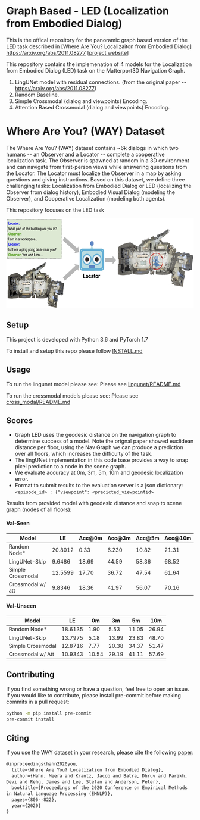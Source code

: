 # Graph Based - LED (Localization from Embodied Dialog)

This is the offical repository for the panoramic graph based version of the LED task described in [Where Are You? Localizaiton from Embodied Dialog]
https://arxiv.org/abs/2011.08277
[[project website](https://meerahahn.github.io/way)]

This repository contains the implemenation of 4 models for the Localization from Embodied Dialog (LED) task on the Matterport3D Navigation Graph. 
1. LingUNet model with residual connections. (from the original paper -- https://arxiv.org/abs/2011.08277)
2. Random Baseline.
3. Simple Crossmodal (dialog and viewpoints) Encoding.
4. Attention Based Crossmodal (dialog and viewpoints) Encoding.

# Where Are You? (WAY) Dataset

The Where Are You? (WAY) dataset contains ~6k dialogs in which two humans -- an Observer and a Locator -- complete a cooperative localization task. The Observer is spawned at random in a 3D environment and can navigate from first-person views while answering questions from the Locator. The Locator must localize the Observer in a map by asking questions and giving instructions. Based on this dataset, we define three challenging tasks: Localization from Embodied Dialog or LED (localizing the Observer from dialog history), Embodied Visual Dialog (modeling the Observer), and Cooperative Localization (modeling both agents).

This repository focuses on the LED task
<p align="center">
  <img width="627" height="242" src="./src/led_task_figure.jpg" alt="LED task figure">
</p>

## Setup

This project is developed with Python 3.6 and PyTorch 1.7

To install and setup this repo please follow [INSTALL.md](INSTALL.md)

## Usage

To run the lingunet model please see:
Please see [lingunet/README.md](src/lingunet/README.md)

To run the crossmodal models please see:
Please see [cross_modal/README.md](src/cross_modal/README.md)

## Scores
* Graph LED uses the geodesic distance on the navigation graph to determine success of a model. Note the orignal paper showed euclidean distance per floor, using the Nav Graph we can produce a prediction over all floors, which increases the difficulty of the task. 
* The lingUNet implementation in this code base provides a way to snap pixel prediction to a node in the scene graph.
*  We evaluate accuracy at 0m, 3m, 5m, 10m and geodesic localization error.
* Format to submit results to the evaluation server is a json dictionary:
`<episode_id> : {"viewpoint": <predicted_viewpointid>`

Results from provided model with geodesic distance and snap to scene graph (nodes of all floors):

#### Val-Seen 

|Model |LE|Acc@0m|Acc@3m|Acc@5m|Acc@10m|
|------|--|--|--|--|---|
| Random Node*         | 20.8012 | 0.33 | 6.230 | 10.82 | 21.31
| LingUNet-Skip        | 9.6486 | 18.69 | 44.59 | 58.36 | 68.52
| Simple Crossmodal    | 12.5599 | 17.70 | 36.72 | 47.54 | 61.64
| Crossmodal w/ att    | 9.8346 | 18.36 | 41.97| 56.07 | 70.16

#### Val-Unseen 

|Model |LE|0m|3m|5m|10m|
|------|--|--|--|--|---|
| Random Node*         | 18.6135 | 1.90 | 5.53 | 11.05 | 26.94
| LingUNet-Skip        | 13.7975 | 5.18 | 13.99 | 23.83 | 48.70
| Simple Crossmodal    | 12.8716 | 7.77 | 20.38 | 34.37 | 51.47
| Crossmodal w/ Att    | 10.9343 | 10.54 | 29.19 | 41.11 | 57.69


## Contributing

If you find something wrong or have a question, feel free to open an issue. If you would like to contribute, please install pre-commit before making commits in a pull request:

```bash
python -m pip install pre-commit
pre-commit install
```

## Citing

If you use the WAY dataset in your research, please cite the following [paper](https://arxiv.org/abs/2011.08277):

```
@inproceedings{hahn2020you,
  title={Where Are You? Localization from Embodied Dialog},
  author={Hahn, Meera and Krantz, Jacob and Batra, Dhruv and Parikh, Devi and Rehg, James and Lee, Stefan and Anderson, Peter},
  booktitle={Proceedings of the 2020 Conference on Empirical Methods in Natural Language Processing (EMNLP)},
  pages={806--822},
  year={2020}
}
